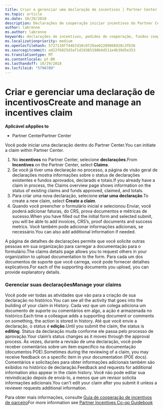 ```yaml
---
title: Criar e gerenciar uma declaração de incentivos | Partner Center
ms.topic: article
ms.date: 10/29/2018
description: Declarações de cooperação iniciar incentivos do Partner Center.
author: labrenne
ms.author: labrenne
keywords: declarações de incentivos, pedidos de cooperação, fundos cooperativos
ms.localizationpriority: medium
ms.openlocfilehash: 5727110ff44b7d10c0729ae02289666920c3f636
ms.sourcegitcommit: ed22f6825d3af1d19385198b4d511e4b39d5e353
ms.translationtype: MT
ms.contentlocale: pt-BR
ms.lasthandoff: 10/29/2018
ms.locfileid: "5796789"
---
```

# <a name="create-and-manage-an-incentives-claim"></a><span data-ttu-id="c5651-104">Criar e gerenciar uma declaração de incentivos</span><span class="sxs-lookup"><span data-stu-id="c5651-104">Create and manage an incentives claim</span></span>

**<span data-ttu-id="c5651-105">Aplicável a</span><span class="sxs-lookup"><span data-stu-id="c5651-105">Applies to</span></span>**
- <span data-ttu-id="c5651-106">Partner Center</span><span class="sxs-lookup"><span data-stu-id="c5651-106">Partner Center</span></span>

<span data-ttu-id="c5651-107">Você pode iniciar uma declaração dentro do Partner Center.</span><span class="sxs-lookup"><span data-stu-id="c5651-107">You can initiate a claim within Partner Center.</span></span> 

1. <span data-ttu-id="c5651-108">No **incentivos** no Partner Center, selecione **declarações**.</span><span class="sxs-lookup"><span data-stu-id="c5651-108">From **Incentives** on the Partner Center, select **Claims**.</span></span>
2.  <span data-ttu-id="c5651-109">Se você já tiver uma declaração no processo, a página de visão geral de declarações mostra informações sobre o status de declarações existentes e fundos aprovados, declarado e totais.</span><span class="sxs-lookup"><span data-stu-id="c5651-109">If you already have a claim in process, the Claims overview page shows information on the status of existing claims and funds approved, claimed, and totals.</span></span>
3.  <span data-ttu-id="c5651-110">Para criar uma nova declaração, selecione **criar uma declaração**.</span><span class="sxs-lookup"><span data-stu-id="c5651-110">To create a new claim, select **Create a claim**.</span></span>
4.  <span data-ttu-id="c5651-111">Quando você preencher o formulário inicial e selecionou Enviar, você poderá adicionar faturas, do CRS, prova documentos e métricas de sucesso.</span><span class="sxs-lookup"><span data-stu-id="c5651-111">When you have filled out the initial form and selected submit, you will be able to add invoices, CRS’s, proof documents and success metrics.</span></span> <span data-ttu-id="c5651-112">Você também pode adicionar informações adicionais, se necessário.</span><span class="sxs-lookup"><span data-stu-id="c5651-112">You can also add additional information if needed.</span></span>

<span data-ttu-id="c5651-113">A página de detalhes de declarações permite que você solicite outras pessoas em sua organização para carregar a documentação para o formulário.</span><span class="sxs-lookup"><span data-stu-id="c5651-113">The claims details page allows you to request others in your organization to upload documentation to the form.</span></span> <span data-ttu-id="c5651-114">Para cada um dos documentos de suporte que você carrega, você pode fornecer detalhes explicativos.</span><span class="sxs-lookup"><span data-stu-id="c5651-114">For each of the supporting documents you upload, you can provide explanatory details.</span></span> 

### <a name="manage-your-claims"></a><span data-ttu-id="c5651-115">Gerenciar suas declarações</span><span class="sxs-lookup"><span data-stu-id="c5651-115">Manage your claims</span></span>

<span data-ttu-id="c5651-116">Você pode ver todas as atividades que vão para a criação de sua declaração no histórico.</span><span class="sxs-lookup"><span data-stu-id="c5651-116">You can see all the activity that goes into the building of your claim in History.</span></span> <span data-ttu-id="c5651-117">Cada vez que um colega adiciona um documento de suporte ou comentários em algo, a ação é armazenada no histórico.</span><span class="sxs-lookup"><span data-stu-id="c5651-117">Each time a colleague adds a supporting document or comments on something, the action is stored in history.</span></span> <span data-ttu-id="c5651-118">Até que você envie a declaração, o status é **edição**.</span><span class="sxs-lookup"><span data-stu-id="c5651-118">Until you submit the claim, the status is **editing**.</span></span> <span data-ttu-id="c5651-119">Status da declaração muda conforme ele passa pelo processo de aprovação.</span><span class="sxs-lookup"><span data-stu-id="c5651-119">Your claim’s status changes as it moves through the approval process.</span></span> <span data-ttu-id="c5651-120">Às vezes, durante a revisão de uma declaração, você pode receber comentários sobre um item específico na documentação (documentos POE).</span><span class="sxs-lookup"><span data-stu-id="c5651-120">Sometimes during the reviewing of a claim, you may receive feedback on a specific item in your documentation (POE docs).</span></span> <span data-ttu-id="c5651-121">Comentários e solicitações para obter informações adicionais também são exibidos no histórico de declaração.</span><span class="sxs-lookup"><span data-stu-id="c5651-121">Feedback and requests for additional information also appear in the claim history.</span></span> <span data-ttu-id="c5651-122">Você não pode editar sua reivindicação depois de enviá-lo, a menos que um revisor solicita informações adicionais.</span><span class="sxs-lookup"><span data-stu-id="c5651-122">You can't edit your claim after you submit it unless a reviewer requests additional information.</span></span>

<span data-ttu-id="c5651-123">Para obter mais informações, consulte [Guia de cooperação de incentivos de parceiro](https://assets.microsoft.com/coop-guidebook.pdf)</span><span class="sxs-lookup"><span data-stu-id="c5651-123">For more information see [Partner Incentives Co-op Guidebook](https://assets.microsoft.com/coop-guidebook.pdf)</span></span>
